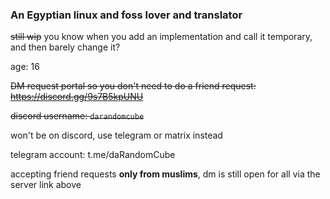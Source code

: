 ### An Egyptian linux and foss lover and translator
~~still wip~~ you know when you add an implementation and call it temporary, and then barely change it? 

age: 16

~~DM request portal so you don't need to do a friend request: https://discord.gg/9s7B5kpUNU~~

~~discord username: `darandomcube`~~

won't be on discord, use telegram or matrix instead

telegram account: t.me/daRandomCube

accepting friend requests **only from muslims**, dm is still open for all via the server link above
